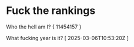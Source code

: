 # Fuck the rankings

Who the hell am I?
{ 11454157 }

What fucking year is it?
[ 2025-03-06T10:53:20Z ]
